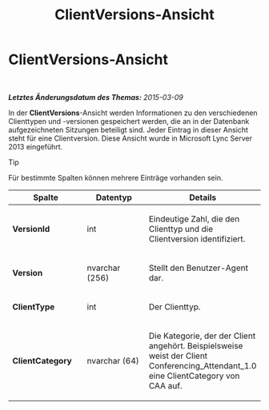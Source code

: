 ﻿---
title: ClientVersions-Ansicht
TOCTitle: ClientVersions-Ansicht
ms:assetid: caf7678f-83a0-46c8-83cc-fee4c3991f52
ms:mtpsurl: https://technet.microsoft.com/de-de/library/JJ721891(v=OCS.15)
ms:contentKeyID: 49890938
ms.date: 05/19/2016
mtps_version: v=OCS.15
ms.translationtype: HT
---

# ClientVersions-Ansicht

 

_**Letztes Änderungsdatum des Themas:** 2015-03-09_

In der **ClientVersions**-Ansicht werden Informationen zu den verschiedenen Clienttypen und -versionen gespeichert werden, die an in der Datenbank aufgezeichneten Sitzungen beteiligt sind. Jeder Eintrag in dieser Ansicht steht für eine Clientversion. Diese Ansicht wurde in Microsoft Lync Server 2013 eingeführt.


> [!TIP]
> Für bestimmte Spalten können mehrere Einträge vorhanden sein.




<table>
<colgroup>
<col style="width: 33%" />
<col style="width: 33%" />
<col style="width: 33%" />
</colgroup>
<thead>
<tr class="header">
<th>Spalte</th>
<th>Datentyp</th>
<th>Details</th>
</tr>
</thead>
<tbody>
<tr class="odd">
<td><p><strong>VersionId</strong></p></td>
<td><p>int</p></td>
<td><p>Eindeutige Zahl, die den Clienttyp und die Clientversion identifiziert.</p></td>
</tr>
<tr class="even">
<td><p><strong>Version</strong></p></td>
<td><p>nvarchar (256)</p></td>
<td><p>Stellt den Benutzer-Agent dar.</p></td>
</tr>
<tr class="odd">
<td><p><strong>ClientType</strong></p></td>
<td><p>int</p></td>
<td><p>Der Clienttyp.</p></td>
</tr>
<tr class="even">
<td><p><strong>ClientCategory</strong></p></td>
<td><p>nvarchar (64)</p></td>
<td><p>Die Kategorie, der der Client angehört. Beispielsweise weist der Client Conferencing_Attendant_1.0 eine ClientCategory von CAA auf.</p></td>
</tr>
</tbody>
</table>

